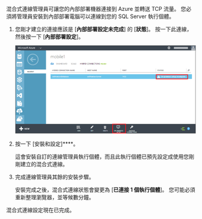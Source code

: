混合式連線管理員可讓您的內部部署機器連接到 Azure 並轉送 TCP 流量。 您必須將管理員安裝到內部部署電腦可以連線到您的 SQL Server 執行個體。

1. 您剛才建立的連接應該是 [**內部部署設定未完成**] 的 [**狀態**]。 按一下此連線，然後按一下 [**內部部署設定**]。

    ![On-Premises Setup](./media/hybrid-connections-install-connection-manager/5-1.png)

2. 按一下 [安裝和設定]****。

    這會安裝自訂的連線管理員執行個體，而且此執行個體已預先設定成使用您剛剛建立的混合式連線。

3. 完成連線管理員其餘的安裝步驟。

    安裝完成之後，混合式連線狀態會變更為 [**已連接 1 個執行個體**]。 您可能必須重新整理瀏覽器，並等候數分鐘。

混合式連線設定現在已完成。




